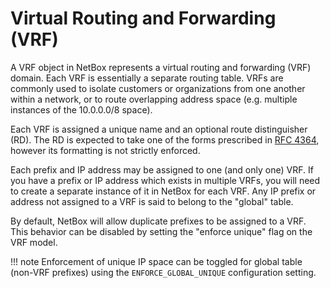 # Virtual Routing and Forwarding (VRF)

A VRF object in NetBox represents a virtual routing and forwarding (VRF) domain. Each VRF is essentially a separate routing table. VRFs are commonly used to isolate customers or organizations from one another within a network, or to route overlapping address space (e.g. multiple instances of the 10.0.0.0/8 space).

Each VRF is assigned a unique name and an optional route distinguisher (RD). The RD is expected to take one of the forms prescribed in [RFC 4364](https://tools.ietf.org/html/rfc4364#section-4.2), however its formatting is not strictly enforced.

Each prefix and IP address may be assigned to one (and only one) VRF. If you have a prefix or IP address which exists in multiple VRFs, you will need to create a separate instance of it in NetBox for each VRF. Any IP prefix or address not assigned to a VRF is said to belong to the "global" table.

By default, NetBox will allow duplicate prefixes to be assigned to a VRF. This behavior can be disabled by setting the "enforce unique" flag on the VRF model.

!!! note
    Enforcement of unique IP space can be toggled for global table (non-VRF prefixes) using the `ENFORCE_GLOBAL_UNIQUE` configuration setting.
